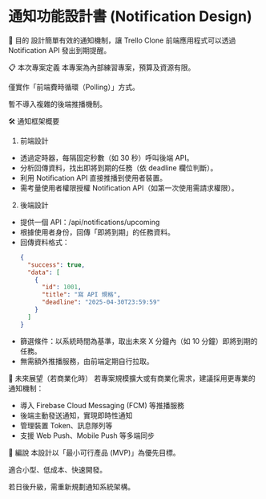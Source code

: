 # 通知功能設計書 (Notification Design)

🎯 目的
設計簡單有效的通知機制，讓 Trello Clone 前端應用程式可以透過 Notification API 發出到期提醒。

📋 本次專案定義
本專案為內部練習專案，預算及資源有限。

僅實作「前端費時循環（Polling）」方式。

暫不導入複雜的後端推播機制。

🛠️ 通知框架概要
1. 前端設計
  - 透過定時器，每隔固定秒數（如 30 秒）呼叫後端 API。
  - 分析回傳資料，找出即將到期的任務（依 deadline 欄位判斷）。
  - 利用 Notification API 直接推播到使用者裝置。
  - 需考量使用者權限授權 Notification API（如第一次使用需請求權限）。

2. 後端設計
  - 提供一個 API：/api/notifications/upcoming
  - 根據使用者身份，回傳「即將到期」的任務資料。
  - 回傳資料格式：
    ```json
    {
      "success": true,
      "data": [
        {
          "id": 1001,
          "title": "寫 API 規格",
          "deadline": "2025-04-30T23:59:59"
        }
      ]
    }
    ```
  - 篩選條件：以系統時間為基準，取出未來 X 分鐘內（如 10 分鐘）即將到期的任務。
  - 無需額外推播服務，由前端定期自行拉取。

🔮 未來展望（若商業化時）
若專案規模擴大或有商業化需求，建議採用更專業的通知機制：

- 導入 Firebase Cloud Messaging (FCM) 等推播服務
- 後端主動發送通知，實現即時性通知
- 管理裝置 Token、訊息隊列等
- 支援 Web Push、Mobile Push 等多端同步

📌 編說
本設計以「最小可行產品 (MVP)」為優先目標。

適合小型、低成本、快速開發。

若日後升級，需重新規劃通知系統架構。
